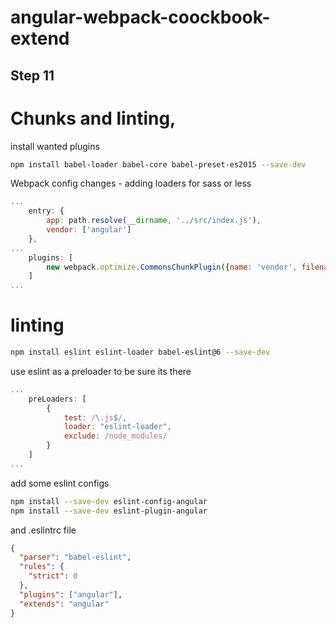 angular-webpack-coockbook-extend
============

## Step 11

# Chunks and linting,

install wanted plugins

```sh
npm install babel-loader babel-core babel-preset-es2015 --save-dev

```

Webpack config changes - adding loaders for sass or less
```js
...
    entry: {
        app: path.resolve(__dirname, '../src/index.js'),
        vendor: ['angular']
    },
...
    plugins: [
        new webpack.optimize.CommonsChunkPlugin({name: 'vendor', filename: 'vendor.js', minChunks: Infinity})
    ]
...

```

# linting

```sh
npm install eslint eslint-loader babel-eslint@6 --save-dev
```

use eslint as a preloader to be sure its there

```js
...
    preLoaders: [
        {
            test: /\.js$/,
            loader: "eslint-loader",
            exclude: /node_modules/
        }
    ]
...
```

add some eslint configs

```sh
npm install --save-dev eslint-config-angular
npm install --save-dev eslint-plugin-angular
```

and .eslintrc file
```json
{
  "parser": "babel-eslint",
  "rules": {
    "strict": 0
  },
  "plugins": ["angular"],
  "extends": "angular"
}
```
